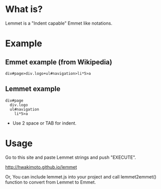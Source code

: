 # What is?

Lemmet is a "Indent capable" Emmet like notations.

# Example

## Emmet example (from Wikipedia)
```
div#page>div.logo+ul#navigation>li*5>a
```

## Lemmet example
```
div#page
  div.logo
  ul#navigation
    li*5>a
```
* Use 2 space or TAB for indent.

# Usage

Go to this site and paste Lemmet strings and push "EXECUTE".

http://hwakimoto.github.io/lemmet

Or, You can include lemmet.js into your project and call lemmet2emmet() function to convert from Lemmet to Emmet.

